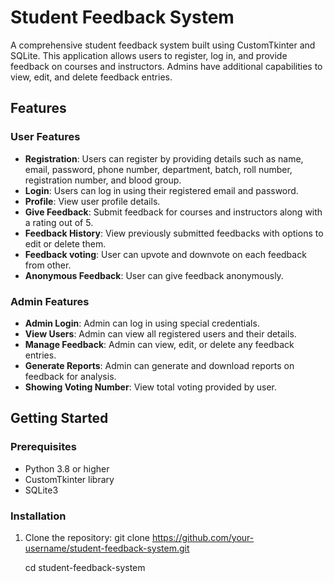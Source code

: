 # Student Feedback System

A comprehensive student feedback system built using CustomTkinter and SQLite. This application allows users to register, log in, and provide feedback on courses and instructors. Admins have additional capabilities to view, edit, and delete feedback entries.

## Features

### User Features

- **Registration**: Users can register by providing details such as name, email, password, phone number, department, batch, roll number, registration number, and blood group.
- **Login**: Users can log in using their registered email and password.
- **Profile**: View user profile details.
- **Give Feedback**: Submit feedback for courses and instructors along with a rating out of 5.
- **Feedback History**: View previously submitted feedbacks with options to edit or delete them.
- **Feedback voting**: User can upvote and downvote on each feedback from other.
- **Anonymous Feedback**: User can give feedback anonymously.

### Admin Features

- **Admin Login**: Admin can log in using special credentials.
- **View Users**: Admin can view all registered users and their details.
- **Manage Feedback**: Admin can view, edit, or delete any feedback entries.
- **Generate Reports**: Admin can generate and download reports on feedback for analysis.
- **Showing Voting Number**: View total voting provided by user.

## Getting Started

### Prerequisites

- Python 3.8 or higher
- CustomTkinter library
- SQLite3

### Installation

1. Clone the repository:
   git clone https://github.com/your-username/student-feedback-system.git
   
   cd student-feedback-system
   
